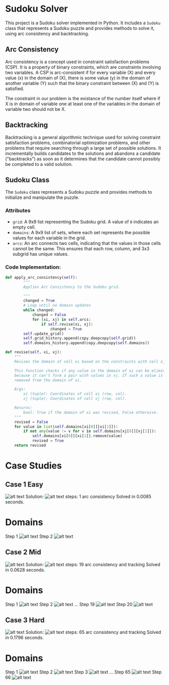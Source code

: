 # Sudoku Solver

This project is a Sudoku solver implemented in Python. It includes a `Sudoku` class that represents a Sudoku puzzle and provides methods to solve it, using arc consistency and backtracking.

## Arc Consistency
Arc consistency is a concept used in constraint satisfaction problems (CSP). It is a property of binary constraints, which are constraints involving two variables. A CSP is arc-consistent if for every variable (X) and every value (x) in the domain of (X), there is some value (y) in the domain of another variable (Y) such that the binary constraint between (X) and (Y) is satisfied.

The constraint in our problem is the existance of the number itself where if X is in domain of variable one at least one of the variables in the domain of variable two should not be X.

## Backtracking
Backtracking is a general algorithmic technique used for solving constraint satisfaction problems, combinatorial optimization problems, and other problems that require searching through a large set of possible solutions. It incrementally builds candidates to the solutions and abandons a candidate ("backtracks") as soon as it determines that the candidate cannot possibly be completed to a valid solution.
## Sudoku Class

The `Sudoku` class represents a Sudoku puzzle and provides methods to initialize and manipulate the puzzle.

### Attributes

- `grid`: A 9x9 list representing the Sudoku grid. A value of `0` indicates an empty cell.
- `domains`: A 9x9 list of sets, where each set represents the possible values for each variable in the grid.
- `arcs`:  An arc connects two cells, indicating that the values in those cells
        cannot be the same. This ensures that each row, column, and 3x3 subgrid
        has unique values.
### Code Implementation:
```python
def apply_arc_consistency(self):
        """
        Applies Arc Consistency to the Sudoku grid.

        """
        changed = True
        # Loop until no domain updates
        while changed:
            changed = False
            for (xi, xj) in self.arcs:
                if self.revise(xi, xj):
                    changed = True
        self.update_grid()
        self.grid_history.append(copy.deepcopy(self.grid))
        self.domains_history.append(copy.deepcopy(self.domains))

def revise(self, xi, xj):
    """
    Revises the domain of cell xi based on the constraints with cell xj.

    This function checks if any value in the domain of xi can be eliminated
    because it can't form a pair with values in xj. If such a value is found, it's
    removed from the domain of xi.

    Args:
        xi (tuple): Coordinates of cell xi (row, col).
        xj (tuple): Coordinates of cell xj (row, col).

    Returns:
        bool: True if the domain of xi was revised, False otherwise.
    """
    revised = False
    for value in list(self.domains[xi[0]][xi[1]]):
        if not any(value != v for v in self.domains[xj[0]][xj[1]]):
            self.domains[xi[0]][xi[1]].remove(value)
            revised = True
    return revised

```

# Case Studies
## Case 1 Easy
![alt text](image-1.png)
Solution:
![alt text](image-2.png)
steps: 1 arc consistency 
Solved in 0.0085 seconds.
# Domains 
Step 1
![alt text](image-3.png)
Step 2
![alt text](image-4.png)
## Case 2 Mid
![alt text](image-5.png)
Solution:
![alt text](image-6.png)
steps: 19 arc consistency and tracking 
Solved in 0.0628 seconds.
# Domains 
Step 1
![alt text](image-7.png)
Step 2
![alt text](image-8.png)
...
Step 19
![alt text](image-9.png)
Step 20
![alt text](image-10.png)
## Case 3 Hard
![alt text](image-14.png)
Solution:
![alt text](image-15.png)
steps: 65 arc consistency and tracking 
Solved in 0.1796 seconds.
# Domains 
Step 1
![alt text](image-16.png)
Step 2
![alt text](image-17.png)
Step 3
![alt text](image-18.png)
...
Step 65
![alt text](image-19.png)
Step 66
![alt text](image-20.png)